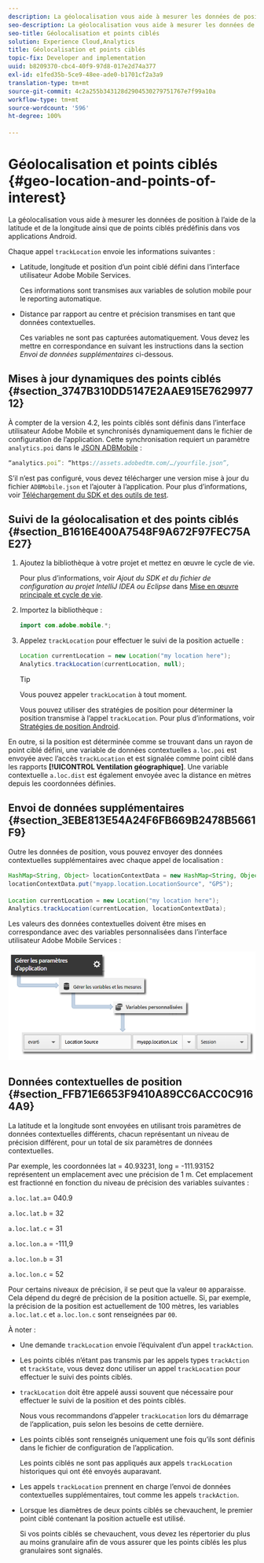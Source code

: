 ```yaml
---
description: La géolocalisation vous aide à mesurer les données de position à l’aide de la latitude et de la longitude ainsi que de points ciblés prédéfinis dans vos applications Android.
seo-description: La géolocalisation vous aide à mesurer les données de position à l’aide de la latitude et de la longitude ainsi que de points ciblés prédéfinis dans vos applications Android.
seo-title: Géolocalisation et points ciblés
solution: Experience Cloud,Analytics
title: Géolocalisation et points ciblés
topic-fix: Developer and implementation
uuid: b8209370-cbc4-40f9-97d8-017e2d74a377
exl-id: e1fed35b-5ce9-48ee-ade0-b1701cf2a3a9
translation-type: tm+mt
source-git-commit: 4c2a255b343128d2904530279751767e7f99a10a
workflow-type: tm+mt
source-wordcount: '596'
ht-degree: 100%

---
```


# Géolocalisation et points ciblés {#geo-location-and-points-of-interest}

La géolocalisation vous aide à mesurer les données de position à l’aide de la latitude et de la longitude ainsi que de points ciblés prédéfinis dans vos applications Android.

Chaque appel `trackLocation` envoie les informations suivantes :

* Latitude, longitude et position d’un point ciblé défini dans l’interface utilisateur Adobe Mobile Services.

   Ces informations sont transmises aux variables de solution mobile pour le reporting automatique.

* Distance par rapport au centre et précision transmises en tant que données contextuelles.

   Ces variables ne sont pas capturées automatiquement. Vous devez les mettre en correspondance en suivant les instructions dans la section *Envoi de données supplémentaires* ci-dessous.

## Mises à jour dynamiques des points ciblés {#section_3747B310DD5147E2AAE915E762997712}

À compter de la version 4.2, les points ciblés sont définis dans l’interface utilisateur Adobe Mobile et synchronisés dynamiquement dans le fichier de configuration de l’application. Cette synchronisation requiert un paramètre `analytics.poi` dans le [JSON ADBMobile](/help/android/configuration/json-config/json-config.md) :

```js
“analytics.poi”: “https://assets.adobedtm.com/…/yourfile.json”,
```

S’il n’est pas configuré, vous devez télécharger une version mise à jour du fichier `ADBMobile.json` et l’ajouter à l’application. Pour plus d’informations, voir [Téléchargement du SDK et des outils de test](/help/android/getting-started/requirements.md).

## Suivi de la géolocalisation et des points ciblés {#section_B1616E400A7548F9A672F97FEC75AE27}

1. Ajoutez la bibliothèque à votre projet et mettez en œuvre le cycle de vie.

   Pour plus d’informations, voir *Ajout du SDK et du fichier de configuration au projet IntelliJ IDEA ou Eclipse* dans [Mise en œuvre principale et cycle de vie](/help/android/getting-started/dev-qs.md).

1. Importez la bibliothèque :

   ```java
   import com.adobe.mobile.*;
   ```

1. Appelez `trackLocation` pour effectuer le suivi de la position actuelle :

   ```java
   Location currentLocation = new Location("my location here"); 
   Analytics.trackLocation(currentLocation, null);
   ```

   >[!TIP]
   >
   >Vous pouvez appeler `trackLocation` à tout moment.

   Vous pouvez utiliser des stratégies de position pour déterminer la position transmise à l’appel `trackLocation`. Pour plus d’informations, voir [Stratégies de position Android](https://developer.android.com/guide/topics/location/strategies.html).

En outre, si la position est déterminée comme se trouvant dans un rayon de point ciblé défini, une variable de données contextuelles `a.loc.poi` est envoyée avec l’accès `trackLocation` et est signalée comme point ciblé dans les rapports **[!UICONTROL Ventilation géographique]**. Une variable contextuelle `a.loc.dist` est également envoyée avec la distance en mètres depuis les coordonnées définies.

## Envoi de données supplémentaires {#section_3EBE813E54A24F6FB669B2478B5661F9}

Outre les données de position, vous pouvez envoyer des données contextuelles supplémentaires avec chaque appel de localisation :

```java
HashMap<String, Object> locationContextData = new HashMap<String, Object>(); 
locationContextData.put("myapp.location.LocationSource", "GPS"); 
 
Location currentLocation = new Location("my location here"); 
Analytics.trackLocation(currentLocation, locationContextData);
```

Les valeurs des données contextuelles doivent être mises en correspondance avec des variables personnalisées dans l’interface utilisateur Adobe Mobile Services :

![](assets/map-location-context-data.png)

## Données contextuelles de position {#section_FFB71E6653F9410A89CC6ACC0C9164A9}

La latitude et la longitude sont envoyées en utilisant trois paramètres de données contextuelles différents, chacun représentant un niveau de précision différent, pour un total de six paramètres de données contextuelles.

Par exemple, les coordonnées lat = 40.93231, long = -111.93152 représentent un emplacement avec une précision de 1 m. Cet emplacement est fractionné en fonction du niveau de précision des variables suivantes :

`a.loc.lat.a`= 040.9

`a.loc.lat.b` = 32

`a.loc.lat.c` = 31

`a.loc.lon.a` = -111,9

`a.loc.lon.b` = 31

`a.loc.lon.c` = 52

Pour certains niveaux de précision, il se peut que la valeur `00` apparaisse. Cela dépend du degré de précision de la position actuelle. Si, par exemple, la précision de la position est actuellement de 100 mètres, les variables `a.loc.lat.c` et `a.loc.lon.c` sont renseignées par `00`.

À noter :

* Une demande `trackLocation` envoie l’équivalent d’un appel `trackAction`.

* Les points ciblés n’étant pas transmis par les appels types `trackAction` et `trackState`, vous devez donc utiliser un appel `trackLocation` pour effectuer le suivi des points ciblés.

* `trackLocation` doit être appelé aussi souvent que nécessaire pour effectuer le suivi de la position et des points ciblés.

   Nous vous recommandons d’appeler `trackLocation` lors du démarrage de l’application, puis selon les besoins de cette dernière.

* Les points ciblés sont renseignés uniquement une fois qu’ils sont définis dans le fichier de configuration de l’application.

   Les points ciblés ne sont pas appliqués aux appels `trackLocation` historiques qui ont été envoyés auparavant.
* Les appels `trackLocation` prennent en charge l’envoi de données contextuelles supplémentaires, tout comme les appels `trackAction`.

* Lorsque les diamètres de deux points ciblés se chevauchent, le premier point ciblé contenant la position actuelle est utilisé.

   Si vos points ciblés se chevauchent, vous devez les répertorier du plus au moins granulaire afin de vous assurer que les points ciblés les plus granulaires sont signalés.
